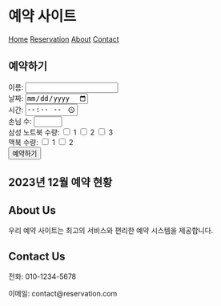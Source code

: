 <!DOCTYPE html>
<html>
<head>
  <title>예약 사이트</title>
  <link rel="stylesheet" href="style.css"> <!-- 별도의 CSS 파일 링크 -->
</head>
<body>
  <div class="container">
    <div class="header">
      <h1>예약 사이트</h1>
      <nav>
        <a href="#">Home</a>
        <a href="#">Reservation</a>
        <a href="#">About</a>
        <a href="#">Contact</a>
      </nav>
    </div>
    <div class="main">
      <h2>예약하기</h2>
      <form id="reservation-form">
        <label for="name">이름:</label>
        <input type="text" id="name" name="name">
        <br>
        <label for="date">날짜:</label>
        <input type="date" id="date" name="date">
        <br>
        <label for="time">시간:</label>
        <input type="time" id="time" name="time">
        <br>
        <label for="guests">손님 수:</label>
        <input type="number" id="guests" name="guests" min="1" max="10">
        <br>
        <label for="samsung">삼성 노트북 수량:</label>
        <input type="checkbox" id="samsung1" name="samsung[]" value="1"> 1
        <input type="checkbox" id="samsung2" name="samsung[]" value="2"> 2
        <input type="checkbox" id="samsung3" name="samsung[]" value="3"> 3
        <!-- 나머지 체크박스들도 동일하게 추가 -->
        <br>
        <label for="macbook">맥북 수량:</label>
        <input type="checkbox" id="macbook1" name="macbook[]" value="1"> 1
        <input type="checkbox" id="macbook2" name="macbook[]" value="2"> 2
        <br>
        <input type="submit" value="예약하기">
      </form>
    </div>
    <div class="footer">
      <div class="calendar">
        <h2>2023년 12월 예약 현황</h2>
        <div id="calendar"></div> <!-- 예약 현황을 표시할 캘린더 영역 -->
      </div>
      <div class="info">
        <h2>About Us</h2>
        <p>우리 예약 사이트는 최고의 서비스와 편리한 예약 시스템을 제공합니다.</p>
        <h2>Contact Us</h2>
        <p>전화: 010-1234-5678</p>
        <p>이메일: contact@reservation.com</p>
      </div>
    </div>
  </
